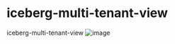 # iceberg-multi-tenant-view
iceberg-multi-tenant-view
![image](https://github.com/user-attachments/assets/c8c4e12a-bbb9-46b6-8636-cd4ea996cce7)

